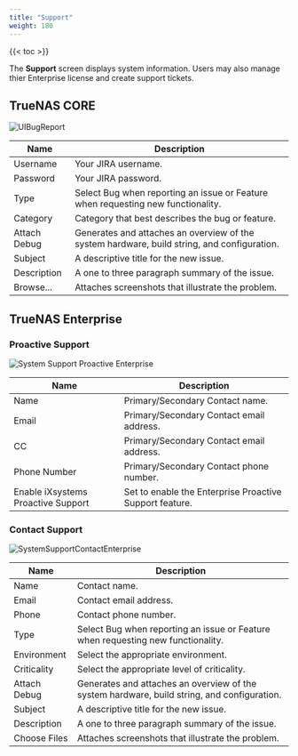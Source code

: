 ```yaml
---
title: "Support"
weight: 180
---
```


{{< toc >}}

The **Support** screen displays system information. Users may also manage thier Enterprise license and create support tickets.

## TrueNAS CORE

![UIBugReport](/images/CORE/12.0/UIBugReport.png "Writing a Bug Report")

| Name | Description |
|------|------|
| Username | Your JIRA username. |
| Password | Your JIRA password. |
| Type | Select Bug when reporting an issue or Feature when requesting new functionality. |
| Category |  Category that best describes the bug or feature. |
| Attach Debug | Generates and attaches an overview of the system hardware, build string, and configuration. |
| Subject | A descriptive title for the new issue. |
| Description | A one to three paragraph summary of the issue. |
| Browse... | Attaches screenshots that illustrate the problem. |

## TrueNAS Enterprise

### Proactive Support

![System Support Proactive Enterprise](/images/CORE/12.0/SystemSupportProactiveEnterprise.png "Proactive Support: Enterprise") 

| Name | Description |
|------|------|
| Name | Primary/Secondary Contact name. |
| Email | Primary/Secondary Contact email address. |
| CC | Primary/Secondary Contact email address. |
| Phone Number | Primary/Secondary Contact phone number. |
| Enable iXsystems Proactive Support | Set to enable the Enterprise Proactive Support feature. |

### Contact Support

![SystemSupportContactEnterprise](/images/CORE/12.0/SystemSupportContactEnterprise.png "Support Contact: Enterprise")

| Name | Description |
|------|------|
| Name | Contact name. |
| Email | Contact email address. |
| Phone | Contact phone number. |
| Type | Select Bug when reporting an issue or Feature when requesting new functionality. |
| Environment | Select the appropriate environment. |
| Criticality | Select the appropriate level of criticality. |
| Attach Debug | Generates and attaches an overview of the system hardware, build string, and configuration. |
| Subject | A descriptive title for the new issue. |
| Description | A one to three paragraph summary of the issue. |
| Choose Files | Attaches screenshots that illustrate the problem. |